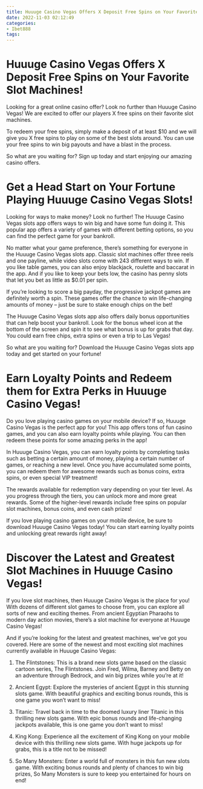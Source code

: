```yaml
---
title: Huuuge Casino Vegas Offers X Deposit Free Spins on Your Favorite Slot Machines!
date: 2022-11-03 02:12:49
categories:
- Ibet888
tags:
---
```



#  Huuuge Casino Vegas Offers X Deposit Free Spins on Your Favorite Slot Machines!

Looking for a great online casino offer? Look no further than Huuuge Casino Vegas! We are excited to offer our players X free spins on their favorite slot machines.

To redeem your free spins, simply make a deposit of at least $10 and we will give you X free spins to play on some of the best slots around. You can use your free spins to win big payouts and have a blast in the process.

So what are you waiting for? Sign up today and start enjoying our amazing casino offers.

#  Get a Head Start on Your Fortune Playing Huuuge Casino Vegas Slots!

Looking for ways to make money? Look no further! The Huuuge Casino Vegas slots app offers ways to win big and have some fun doing it. This popular app offers a variety of games with different betting options, so you can find the perfect game for your bankroll.

No matter what your game preference, there’s something for everyone in the Huuuge Casino Vegas slots app. Classic slot machines offer three reels and one payline, while video slots come with 243 different ways to win. If you like table games, you can also enjoy blackjack, roulette and baccarat in the app. And if you like to keep your bets low, the casino has penny slots that let you bet as little as $0.01 per spin.

If you’re looking to score a big payday, the progressive jackpot games are definitely worth a spin. These games offer the chance to win life-changing amounts of money – just be sure to stake enough chips on the bet!

The Huuuge Casino Vegas slots app also offers daily bonus opportunities that can help boost your bankroll. Look for the bonus wheel icon at the bottom of the screen and spin it to see what bonus is up for grabs that day. You could earn free chips, extra spins or even a trip to Las Vegas!

So what are you waiting for? Download the Huuuge Casino Vegas slots app today and get started on your fortune!

#  Earn Loyalty Points and Redeem them for Extra Perks in Huuuge Casino Vegas!

Do you love playing casino games on your mobile device? If so, Huuuge Casino Vegas is the perfect app for you! This app offers tons of fun casino games, and you can also earn loyalty points while playing. You can then redeem these points for some amazing perks in the app!

In Huuuge Casino Vegas, you can earn loyalty points by completing tasks such as betting a certain amount of money, playing a certain number of games, or reaching a new level. Once you have accumulated some points, you can redeem them for awesome rewards such as bonus coins, extra spins, or even special VIP treatment!

The rewards available for redemption vary depending on your tier level. As you progress through the tiers, you can unlock more and more great rewards. Some of the higher-level rewards include free spins on popular slot machines, bonus coins, and even cash prizes!

If you love playing casino games on your mobile device, be sure to download Huuuge Casino Vegas today! You can start earning loyalty points and unlocking great rewards right away!

#  Discover the Latest and Greatest Slot Machines in Huuuge Casino Vegas!

If you love slot machines, then Huuuge Casino Vegas is the place for you! With dozens of different slot games to choose from, you can explore all sorts of new and exciting themes. From ancient Egyptian Pharaohs to modern day action movies, there’s a slot machine for everyone at Huuuge Casino Vegas!

And if you’re looking for the latest and greatest machines, we’ve got you covered. Here are some of the newest and most exciting slot machines currently available in Huuuge Casino Vegas:

1. The Flintstones: This is a brand new slots game based on the classic cartoon series, The Flintstones. Join Fred, Wilma, Barney and Betty on an adventure through Bedrock, and win big prizes while you’re at it!

2. Ancient Egypt: Explore the mysteries of ancient Egypt in this stunning slots game. With beautiful graphics and exciting bonus rounds, this is one game you won’t want to miss!

3. Titanic: Travel back in time to the doomed luxury liner Titanic in this thrilling new slots game. With epic bonus rounds and life-changing jackpots available, this is one game you don’t want to miss!

4. King Kong: Experience all the excitement of King Kong on your mobile device with this thrilling new slots game. With huge jackpots up for grabs, this is a title not to be missed!

5. So Many Monsters: Enter a world full of monsters in this fun new slots game. With exciting bonus rounds and plenty of chances to win big prizes, So Many Monsters is sure to keep you entertained for hours on end!